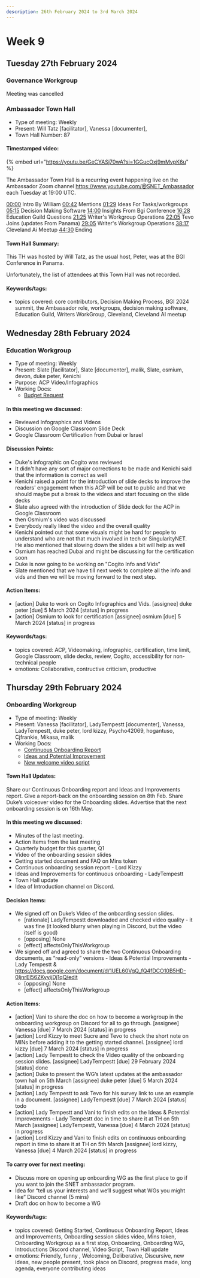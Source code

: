 ```yaml
---
description: 26th February 2024 to 3rd March 2024
---
```


# Week 9

## Tuesday 27th February 2024


### Governance Workgroup

Meeting was cancelled 



### Ambassador Town Hall

- Type of meeting: Weekly
- Present: Will Tatz [facilitator], Vanessa [documenter], 
- Town Hall Number: 87

#### Timestamped video:
{% embed url="https://youtu.be/GeCYASj70wA?si=1GGucOxj9mMvpK6u" %}

The Ambassador Town Hall is a recurring event happening live on the Ambassador Zoom channel https://www.youtube.com/@SNET_Ambassador each Tuesday at 19:00 UTC.

[00:00](https://youtu.be/GeCYASj70wA?si=1GGucOxj9mMvpK6u\&t=0s) Intro By William
[00:42](https://youtu.be/GeCYASj70wA?si=1GGucOxj9mMvpK6u\&t=42s) Mentions
[01:29](https://youtu.be/GeCYASj70wA?si=1GGucOxj9mMvpK6u\&t=89s) Ideas For Tasks/workgroups
[05:15](https://youtu.be/GeCYASj70wA?si=1GGucOxj9mMvpK6u\&t=315s) Decision Making Software 
[14:00](https://youtu.be/GeCYASj70wA?si=1GGucOxj9mMvpK6u\&t=840s) Insights From Bgi Conference
[16:28](https://youtu.be/GeCYASj70wA?si=1GGucOxj9mMvpK6u\&t=988s) Education Guild Questions
[21:25](https://youtu.be/GeCYASj70wA?si=1GGucOxj9mMvpK6u\&t=1285s) Writer's Workgroup Operations 
[22:05](https://youtu.be/GeCYASj70wA?si=1GGucOxj9mMvpK6u\&t=1325s) Tevo Joins (updates From Panama)
[29:05](https://youtu.be/GeCYASj70wA?si=1GGucOxj9mMvpK6u\&t=1745s) Writer's Workgroup Operations
[38:17](https://youtu.be/GeCYASj70wA?si=1GGucOxj9mMvpK6u\&t=2297s) Cleveland Ai Meetup
[44:30](https://youtu.be/GeCYASj70wA?si=1GGucOxj9mMvpK6u\&t=2670s) Ending

#### Town Hall Summary:
This TH was hosted by Will Tatz, as the usual host, Peter, was at the BGI Conference in Panama.

Unfortunately, the list of attendees at this Town Hall was not recorded.


#### Keywords/tags:
- topics covered: core contributors, Decision Making Process, BGI 2024 summit, the Ambassador role, workgroups, decision making software, Education Guild, Writers WorkGroup, Cleveland, Cleveland AI meetup


## Wednesday 28th February 2024

### Education Workgroup

- Type of meeting: Weekly
- Present: Slate [facilitator], Slate [documenter], malik, Slate, osmium, devon, duke peter, Kenichi
- Purpose: ACP Video/Infographics
- Working Docs:
  - [Budget Request ](https://docs.google.com/spreadsheets/d/1Hnj3syHlwtunfqIJjm45ak9E3ki8DmZ7RObD2wEn-Lg/edit?usp=sharing)

#### In this meeting we discussed:
- Reviewed Infographics and Videos 
- Discussion on Google Classroom Slide Deck
- Google Classroom Certification from Dubai or Israel 

#### Discussion Points:
- Duke's infographic on Cogito was reviewed 
- It didn't have any sort of major corrections to be made and Kenichi said that the information is correct as well 
- Kenichi raised a point for the introduction of slide decks to improve the readers' engagement when this ACP will be out to public and that we should maybe put a break to the videos and start focusing on the slide decks 
- Slate also agreed with the introduction of Slide deck for the ACP in Google Classroom
- then Osmium's video was discussed 
- Everybody really liked the video and the overall quality 
- Kenichi pointed out that some visuals might be hard for people to understand who are not that much involved in tech or SingularityNET. He also mentioned that slowing down the slides a bit will help as well 
- Osmium has reached Dubai and might be discussing for the certification soon
- Duke is now going to be working on "Cogito Info and Vids"
- Slate mentioned that we have till next week to complete all the info and vids and then we will be moving forward to the next step.

#### Action Items:
- [action] Duke to work on Cogito Infographics and Vids. [assignee] duke peter [due] 5 March 2024 [status] in progress
- [action] Osmium to look for certification [assignee] osmium [due] 5 March 2024 [status] in progress

#### Keywords/tags:
- topics covered: ACP, Videomaking, infographic, certification, time limit, Google Classroom, slide decks, review, Cogito, accessibility for non-technical people
- emotions: Collaborative, contructive criticism, productive
## Thursday 29th February 2024

### Onboarding Workgroup

- Type of meeting: Weekly
- Present: Vanessa [facilitator], LadyTempestt [documenter], Vanessa, LadyTempestt, duke peter, lord kizzy, Psycho42069, hogantuso, Cjfrankie, Mikasa, malik
- Working Docs:
  - [Continuous Onboarding Report](https://docs.google.com/document/d/1UEL60VgQ_fQ4fDCO10B5HD-0IjnrEI56ZKyyijDj1qQ/edit?usp=sharing)
  - [Ideas and Potential Improvement ](https://docs.google.com/document/d/1RBACFdyclW3hSB3vfU2lZltR3ILc_Ed8wT5s0iUiND8/edit)
  - [New welcome video script](https://docs.google.com/document/d/1Iy4jotEpsJbYe2lWNArQrSU9kAPKfvj9oHfbweokTuA/edit)

#### Town Hall Updates:
Share our Continuous Onboarding report and Ideas and Improvements report. 
Give a report-back on the onboarding session on 8th Feb.
Share Duke’s voiceover video for the Onboarding slides.
Advertise that the next onboarding session is on 16th May.



#### In this meeting we discussed:
- Minutes of the last meeting.
- Action Items from the last meeting
- Quarterly budget for this quarter, Q1
- Video of the onboarding session slides
- Getting started document and FAQ on Mins token
- Continuous onboarding session report - Lord Kizzy
- Ideas and Improvements for continuous onboarding - LadyTempestt
- Town Hall update
- Idea of Introduction channel on Discord.

#### Decision Items:
- We signed off on Duke’s Video of the onboarding session slides.
  - [rationale] LadyTempestt downloaded and checked video quality - it was fine (it looked blurry when playing in Discord, but the video itself is good)
  - [opposing] None
  - [effect] affectsOnlyThisWorkgroup
- We signed off and agreed to share the two Continuous Onboarding documents, as  “read-only” versions - Ideas & Potential Improvements - Lady Tempestt & https://docs.google.com/document/d/1UEL60VgQ_fQ4fDCO10B5HD-0IjnrEI56ZKyyijDj1qQ/edit
  - [opposing] None
  - [effect] affectsOnlyThisWorkgroup

#### Action Items:
- [action] Vani to share the doc on how to become a workgroup in the onboarding workgroup on Discord for all to go through. [assignee] Vanessa [due] 7 March 2024 [status] in progress
- [action] Lord Kizzy to meet Sucre and Tevo to check the short note on MINs before adding it to the getting started channel. [assignee] lord kizzy [due] 7 March 2024 [status] in progress
- [action] Lady Tempestt to check the Video quality of the onboarding session slides. [assignee] LadyTempestt [due] 29 February 2024 [status] done
- [action] Duke to present the WG’s latest updates at the ambassador town hall on 5th March [assignee] duke peter [due] 5 March 2024 [status] in progress
- [action] Lady Tempestt to ask Tevo for his survey link to use an example in a document. [assignee] LadyTempestt [due] 7 March 2024 [status] todo
- [action] Lady Tempestt and Vani to finish edits on the Ideas & Potential Improvements - Lady Tempestt doc in time to share it at TH on 5th March [assignee] LadyTempestt, Vanessa [due] 4 March 2024 [status] in progress
- [action] Lord Kizzy and Vani to finish edits on continuous onboarding report in time to share it at TH on 5th March [assignee] lord kizzy, Vanessa [due] 4 March 2024 [status] in progress

#### To carry over for next meeting:
- Discuss more on opening up onboarding WG as the first place to go if you want to join the SNET ambassador program.
- Idea for “tell us your interests and we’ll suggest what WGs you might like” Discord channel (5 mins) 
- Draft doc on how to become a WG

#### Keywords/tags:
- topics covered: Getting Started, Continuous Onboarding Report, Ideas and Improvements, Onboarding session slides video, Mins token, Onboarding Workgroup as a first stop, Onboarding, Onboarding WG, Introductions Discord channel, Video Script, Town Hall update
- emotions: Friendly, funny , Welcoming, Deliberative, Discursive, new ideas, new people present, took place on Discord, progress made, long agenda, everyone contributing ideas